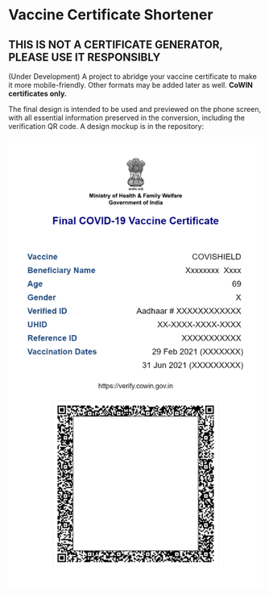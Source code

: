 # Vaccine Certificate Shortener
## THIS IS NOT A CERTIFICATE GENERATOR, PLEASE USE IT RESPONSIBLY
(Under Development) A project to abridge your vaccine certificate to make it more mobile-friendly. Other formats may be added later as well. **CoWIN certificates only.**

The final design is intended to be used and previewed on the phone screen, with all essential information preserved in the conversion, including the verification QR code. A design mockup is in the repository:


<p align="center">
  <img src="https://github.com/yatharthsood00/vaccine-certificate-shortener/blob/3309beaf53cce425b0b266c314df287424ef7bcd/mockup/main,%20largeQR-mobile.png?raw=true"/>
</p>
